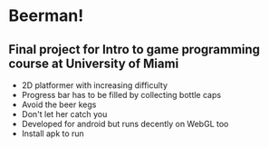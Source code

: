 # Beerman!

## Final project for Intro to game programming course at University of Miami

- 2D platformer with increasing difficulty
- Progress bar has to be filled by collecting bottle caps
- Avoid the beer kegs
- Don't let her catch you
- Developed for android but runs decently on WebGL too
- Install apk to run
